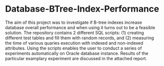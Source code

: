 # Database-BTree-Index-Performance

The aim of this project was to investigate if B-tree indexes increase database overall performance and when using it turns out to be a feasible solution. The repository contains 2 different SQL scripts: (1) creating different test tables and fill them with random records, and (2) measuring the time of various quaries execution with indexed and non-indexed attributes. Using the scripts enables the user to conduct a series of experiments automatically on Oracle database instance. Results of the particular examplary experiment are discussed in the attached report.
